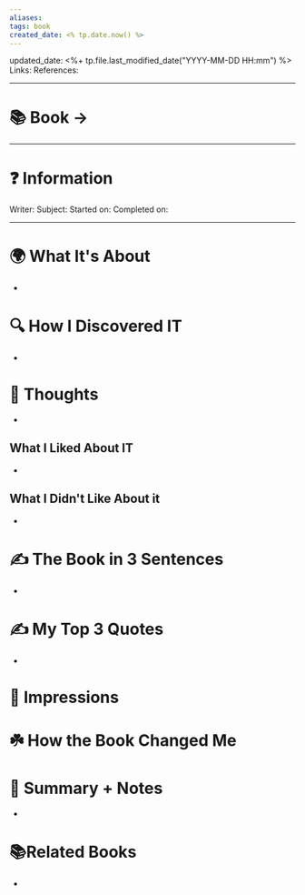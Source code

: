 ```yaml
---
aliases: 
tags: book
created_date: <% tp.date.now() %>
---
```

updated_date: <%+ tp.file.last_modified_date("YYYY-MM-DD HH:mm") %>
Links: 
References:

---
# 📚 Book -> 
___
# ❓ Information
Writer: 
Subject: 
Started on: 
Completed on: 

___
# 🌍 What It's About
-  
# 🔍 How I Discovered IT
- 
# 🧠 Thoughts
- 
## What I Liked About IT
- 
## What I Didn't Like About it
- 
# ✍️ The Book in 3 Sentences
* 
# ✍️ My Top 3 Quotes
* 
# 🎨 Impressions
# ☘️ How the Book Changed Me
# 📒 Summary + Notes
- 
# 📚Related Books
- 